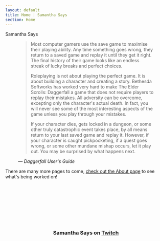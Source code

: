 ```yaml
---
layout: default
title: Home | Samantha Says
section: Home
---
```


<div id="title">Samantha Says</div>

<figure class="qotd">
    <blockquote>
        <p>Most computer gamers use the save game to maximise their playing ability. Any time something goes wrong, they return to a saved game and replay it until they get it right. The final history of their game looks like an endless streak of lucky breaks and perfect choices.</p>
        <p>Roleplaying is not about playing the perfect game. It is about building a character and creating a story. Bethesda Softworks has worked very hard to make The Elder Scrolls: Daggerfall a game that does not require players to replay their mistakes. All adversity can be overcome, excepting only the character's actual death. In fact, you will never see some of the most interesting aspects of the game unless you play through your mistakes.</p>
        <p>If your character dies, gets locked in a dungeon, or some other truly catastrophic event takes place, by all means return to your last saved game and replay it. However, if your character is caught pickpocketing, if a quest goes wrong, or some other mundane mishap occurs, let it play out. You may be surprised by what happens next.</p>
    </blockquote>
    <figcaption>
        &mdash;<cite> Daggerfall User's Guide</cite>
    </figcaption>
</figure>

There are many more pages to come, <a href="about">check out the About page</a> to see what's being worked on!

<br><br><br><br><br><br><br>
<h3 style="text-align:center">Samantha Says on <a href="https://twitch.tv/samanthasays" title="Visit Samantha Says on Twitch" target="_blank">Twitch</a></h3>

<div id="twitchContainer"><div id="twitch-embed"></div></div>

<script src="https://embed.twitch.tv/embed/v1.js"></script>
<script type="text/javascript">
    new Twitch.Embed("twitch-embed", {
        width: "100%",
        height: "100%",
        channel: "samanthasays",
        muted: true
    });
</script>